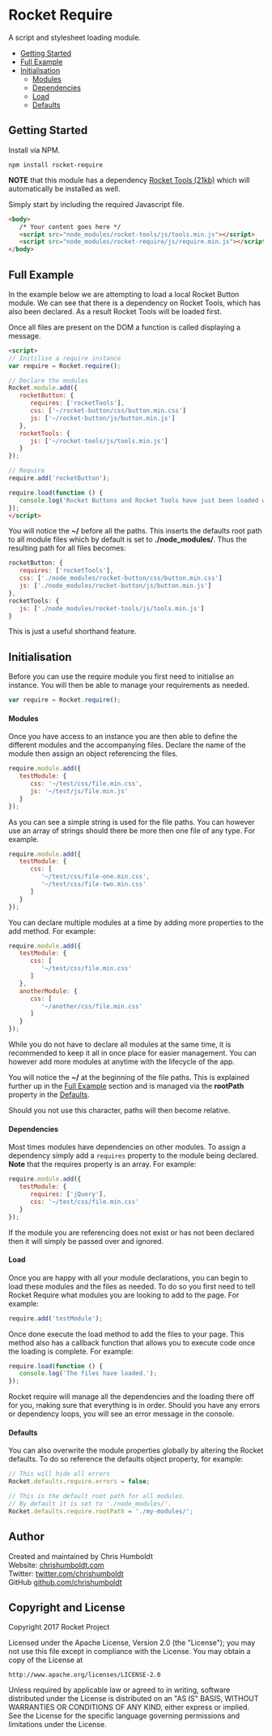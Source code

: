 # Rocket Require
A script and stylesheet loading module.

* [Getting Started](#getting-started)
* [Full Example](#full-example)
* [Initialisation](#initialisation)
   * [Modules](#modules)
   * [Dependencies](#dependencies)
   * [Load](#load)
   * [Defaults](#defaults)

## Getting Started
Install via NPM.

```
npm install rocket-require
```

**NOTE** that this module has a dependency [Rocket Tools (21kb)](https://github.com/chrishumboldt/Rocket-Tools) which will automatically be installed as well.

Simply start by including the required Javascript file.

```html
<body>
   /* Your content goes here */
   <script src="node_modules/rocket-tools/js/tools.min.js"></script>
   <script src="node_modules/rocket-require/js/require.min.js"></script>
</body>
```

## Full Example
In the example below we are attempting to load a local Rocket Button module. We can see that there is a dependency on Rocket Tools, which has also been declared. As a result Rocket Tools will be loaded first.

Once all files are present on the DOM a function is called displaying a message.

```html
<script>
// Initilise a require instance
var require = Rocket.require();

// Declare the modules
Rocket.module.add({
   rocketButton: {
      requires: ['rocketTools'],
      css: ['~/rocket-button/css/button.min.css']
      js: ['~/rocket-button/js/button.min.js']
   },
   rocketTools: {
      js: ['~/rocket-tools/js/tools.min.js']
   }
});

// Require
require.add('rocketButton');

require.load(function () {
   console.log('Rocket Buttons and Rocket Tools have just been loaded with Rocket Require!');
});
</script>
```

You will notice the **~/** before all the paths. This inserts the defaults root path to all module files which by default is set to **./node_modules/**. Thus the resulting path for all files becomes:

```javascript
rocketButton: {
   requires: ['rocketTools'],
   css: ['./node_modules/rocket-button/css/button.min.css']
   js: ['./node_modules/rocket-button/js/button.min.js']
},
rocketTools: {
   js: ['./node_modules/rocket-tools/js/tools.min.js']
}
```

This is just a useful shorthand feature.

## Initialisation
Before you can use the require module you first need to initialise an instance. You will then be able to manage your requirements as needed.

```javascript
var require = Rocket.require();
```

#### Modules
Once you have access to an instance you are then able to define the different modules and the accompanying files. Declare the name of the module then assign an object referencing the files.

```javascript
require.module.add({
   testModule: {
      css: '~/test/css/file.min.css',
      js: '~/test/js/file.min.js'
   }
});
```

As you can see a simple string is used for the file paths. You can however use an array of strings should there be more then one file of any type. For example.

```javascript
require.module.add({
   testModule: {
      css: [
         '~/test/css/file-one.min.css',
         '~/test/css/file-two.min.css'
      ]
   }
});
```

You can declare multiple modules at a time by adding more properties to the add method. For example:

```javascript
require.module.add({
   testModule: {
      css: [
         '~/test/css/file.min.css'
      ]
   },
   anotherModule: {
      css: [
         '~/another/css/file.min.css'
      ]
   }
});
```

While you do not have to declare all modules at the same time, it is recommended to keep it all in once place for easier management. You can however add more modules at anytime with the lifecycle of the app.

You will notice the **~/** at the beginning of the file paths. This is explained further up in the [Full Example](#full-example) section and is managed via the **rootPath** property in the [Defaults](#defaults).

Should you not use this character, paths will then become relative.

#### Dependencies
Most times modules have dependencies on other modules. To assign a dependency simply add a `requires` property to the module being declared. **Note** that the requires property is an array. For example:

```javascript
require.module.add({
   testModule: {
      requires: ['jQuery'],
      css: '~/test/css/file.min.css'
   }
});
```

If the module you are referencing does not exist or has not been declared then it will simply be passed over and ignored.

#### Load
Once you are happy with all your module declarations, you can begin to load these modules and the files as needed. To do so you first need to tell Rocket Require what modules you are looking to add to the page. For example:

```javascript
require.add('testModule');
```

Once done execute the load method to add the files to your page. This method also has a callback function that allows you to execute code once the loading is complete. For example:

```javascript
require.load(function () {
   console.log('The files have loaded.');
});
```

Rocket require will manage all the dependencies and the loading there off for you, making sure that everything is in order. Should you have any errors or dependency loops, you will see an error message in the console.

#### Defaults
You can also overwrite the module properties globally by altering the Rocket defaults. To do so reference the defaults object property, for example:

```javascript
// This will hide all errors
Rocket.defaults.require.errors = false;

// This is the default root path for all modules.
// By default it is set to './node_modules/'.
Rocket.defaults.require.rootPath = './my-modules/';
```

## Author
Created and maintained by Chris Humboldt<br>
Website: <a href="http://chrishumboldt.com/">chrishumboldt.com</a><br>
Twitter: <a href="https://twitter.com/chrishumboldt">twitter.com/chrishumboldt</a><br>
GitHub <a href="https://github.com/chrishumboldt">github.com/chrishumboldt</a><br>

## Copyright and License
Copyright 2017 Rocket Project

Licensed under the Apache License, Version 2.0 (the "License");
you may not use this file except in compliance with the License.
You may obtain a copy of the License at

    http://www.apache.org/licenses/LICENSE-2.0

Unless required by applicable law or agreed to in writing, software
distributed under the License is distributed on an "AS IS" BASIS,
WITHOUT WARRANTIES OR CONDITIONS OF ANY KIND, either express or implied.
See the License for the specific language governing permissions and
limitations under the License.
